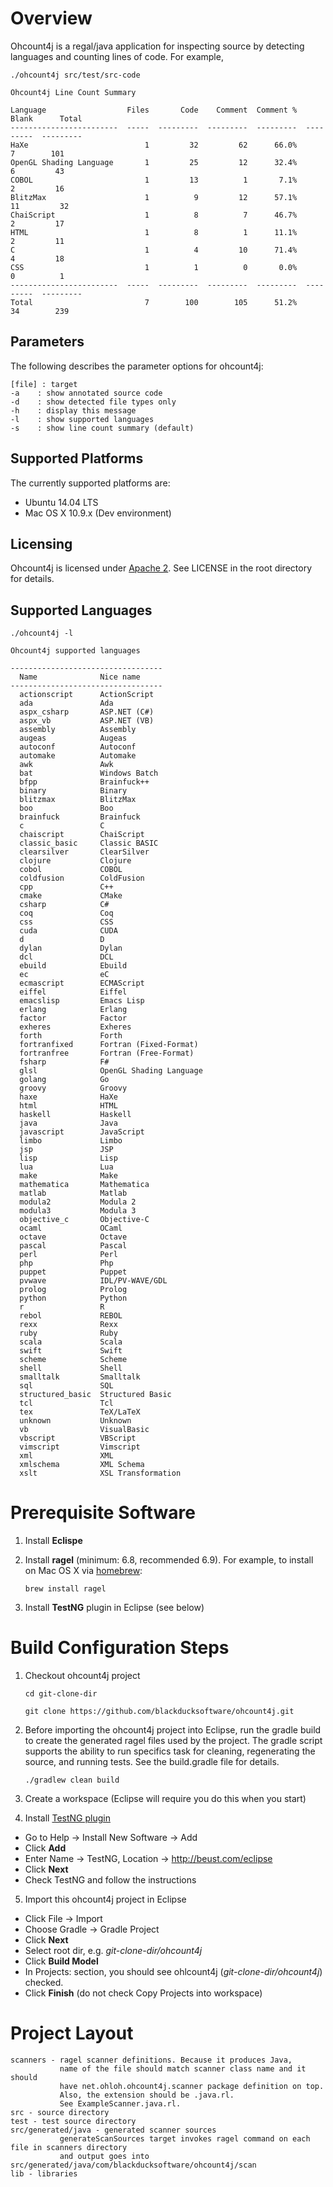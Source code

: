 # Overview

Ohcount4j is a regal/java application for inspecting source by detecting languages and counting lines of code.  For example,
```
./ohcount4j src/test/src-code

Ohcount4j Line Count Summary

Language                  Files       Code    Comment  Comment %      Blank      Total
------------------------  -----  ---------  ---------  ---------  ---------  ---------
HaXe                          1         32         62      66.0%          7        101
OpenGL Shading Language       1         25         12      32.4%          6         43
COBOL                         1         13          1       7.1%          2         16
BlitzMax                      1          9         12      57.1%         11         32
ChaiScript                    1          8          7      46.7%          2         17
HTML                          1          8          1      11.1%          2         11
C                             1          4         10      71.4%          4         18
CSS                           1          1          0       0.0%          0          1
------------------------  -----  ---------  ---------  ---------  ---------  ---------
Total                         7        100        105      51.2%         34        239
```

## Parameters
The following describes the parameter options for ohcount4j:
```
[file] : target
-a    : show annotated source code
-d    : show detected file types only
-h    : display this message
-l    : show supported languages
-s    : show line count summary (default)
```

## Supported Platforms
The currently supported platforms are:
* Ubuntu 14.04 LTS
* Mac OS X 10.9.x (Dev environment)

## Licensing

Ohcount4j is licensed under [Apache 2](http://www.apache.org/licenses/LICENSE-2.0).  See LICENSE in the root directory for details.

## Supported Languages

```
./ohcount4j -l

Ohcount4j supported languages

----------------------------------
  Name              Nice name         
----------------------------------
  actionscript      ActionScript      
  ada               Ada               
  aspx_csharp       ASP.NET (C#)      
  aspx_vb           ASP.NET (VB)      
  assembly          Assembly          
  augeas            Augeas            
  autoconf          Autoconf          
  automake          Automake          
  awk               Awk               
  bat               Windows Batch     
  bfpp              Brainfuck++       
  binary            Binary            
  blitzmax          BlitzMax          
  boo               Boo               
  brainfuck         Brainfuck         
  c                 C                 
  chaiscript        ChaiScript        
  classic_basic     Classic BASIC     
  clearsilver       ClearSilver       
  clojure           Clojure           
  cobol             COBOL             
  coldfusion        ColdFusion        
  cpp               C++               
  cmake             CMake             
  csharp            C#                
  coq               Coq               
  css               CSS               
  cuda              CUDA              
  d                 D                 
  dylan             Dylan             
  dcl               DCL               
  ebuild            Ebuild            
  ec                eC                
  ecmascript        ECMAScript        
  eiffel            Eiffel            
  emacslisp         Emacs Lisp        
  erlang            Erlang            
  factor            Factor            
  exheres           Exheres           
  forth             Forth             
  fortranfixed      Fortran (Fixed-Format)
  fortranfree       Fortran (Free-Format)
  fsharp            F#                
  glsl              OpenGL Shading Language
  golang            Go                
  groovy            Groovy            
  haxe              HaXe              
  html              HTML              
  haskell           Haskell           
  java              Java              
  javascript        JavaScript        
  limbo             Limbo             
  jsp               JSP               
  lisp              Lisp              
  lua               Lua               
  make              Make              
  mathematica       Mathematica       
  matlab            Matlab            
  modula2           Modula 2          
  modula3           Modula 3          
  objective_c       Objective-C       
  ocaml             OCaml             
  octave            Octave            
  pascal            Pascal            
  perl              Perl              
  php               Php               
  puppet            Puppet            
  pvwave            IDL/PV-WAVE/GDL   
  prolog            Prolog            
  python            Python            
  r                 R                 
  rebol             REBOL             
  rexx              Rexx              
  ruby              Ruby              
  scala             Scala             
  swift             Swift             
  scheme            Scheme            
  shell             Shell             
  smalltalk         Smalltalk         
  sql               SQL               
  structured_basic  Structured Basic  
  tcl               Tcl               
  tex               TeX/LaTeX         
  unknown           Unknown           
  vb                VisualBasic       
  vbscript          VBScript          
  vimscript         Vimscript         
  xml               XML               
  xmlschema         XML Schema        
  xslt              XSL Transformation
```

# Prerequisite Software

1. Install **Eclispe**
2. Install **ragel** (minimum: 6.8, recommended 6.9).  For example, to install on Mac OS X via [homebrew](https://github.com/Homebrew/homebrew/blob/master/Library/Formula/ragel.rb):

     `brew install ragel`
3. Install **TestNG** plugin in Eclipse (see below)

# Build Configuration Steps

1. Checkout ohcount4j project

    `cd git-clone-dir`

    `git clone https://github.com/blackducksoftware/ohcount4j.git`

2. Before importing the ohcount4j project into Eclipse, run the gradle build to create the generated ragel files used by the project.  The gradle script supports the ability to run specifics task for cleaning, regenerating the source, and running tests.  See the build.gradle file for details.

    `./gradlew clean build`

3. Create a workspace (Eclipse will require you do this when you start)

4. Install [TestNG plugin](http://testng.org/doc/download.html)
  * Go to Help -> Install New Software -> Add
  * Click **Add**
  * Enter Name -> TestNG, Location -> http://beust.com/eclipse
  * Click **Next**
  * Check TestNG and follow the instructions

5. Import this ohcount4j project in Eclipse
  * Click File -> Import
  * Choose Gradle -> Gradle Project
  * Click **Next**
  * Select root dir, e.g. *git-clone-dir/ohcount4j*
  * Click **Build Model**
  * In Projects: section, you should see ohlcount4j (*git-clone-dir/ohcount4j*) checked.
  * Click **Finish** (do not check Copy Projects into workspace)

# Project Layout

```
scanners - ragel scanner definitions. Because it produces Java,
           name of the file should match scanner class name and it should
           have net.ohloh.ohcount4j.scanner package definition on top.  
           Also, the extension should be .java.rl.
           See ExampleScanner.java.rl.
src - source directory
test - test source directory
src/generated/java - generated scanner sources
           generateScanSources target invokes ragel command on each file in scanners directory
           and output goes into src/generated/java/com/blackducksoftware/ohcount4j/scan
lib - libraries
```
